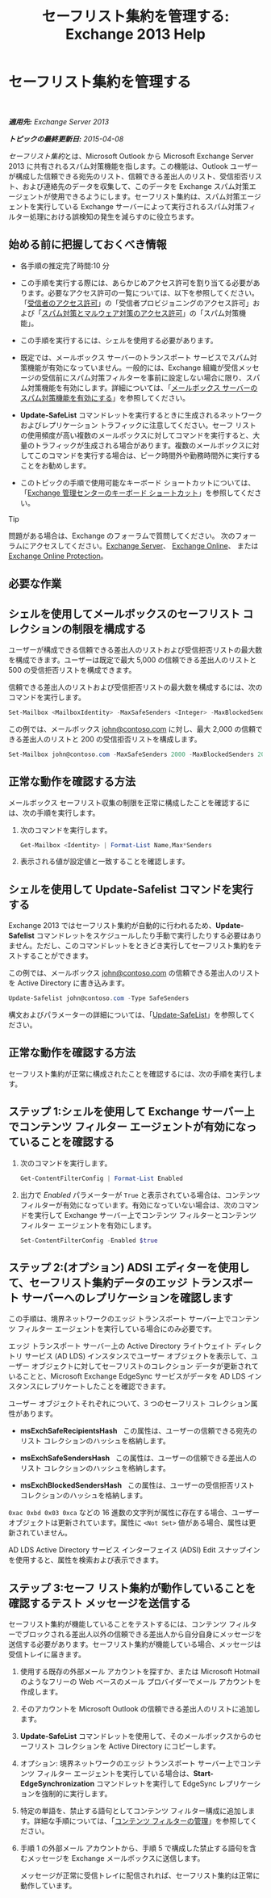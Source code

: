 ﻿---
title: 'セーフリスト集約を管理する: Exchange 2013 Help'
TOCTitle: セーフリスト集約を管理する
ms:assetid: 5ac17168-f411-4cb7-ae98-ebefb865b210
ms:mtpsurl: https://technet.microsoft.com/ja-jp/library/Aa998280(v=EXCHG.150)
ms:contentKeyID: 49896266
ms.date: 05/23/2018
mtps_version: v=EXCHG.150
ms.translationtype: MT
---

# セーフリスト集約を管理する

 

_**適用先:** Exchange Server 2013_

_**トピックの最終更新日:** 2015-04-08_

*セーフリスト集約*とは、Microsoft Outlook から Microsoft Exchange Server 2013 に共有されるスパム対策機能を指します。この機能は、Outlook ユーザーが構成した信頼できる宛先のリスト、信頼できる差出人のリスト、受信拒否リスト、および連絡先のデータを収集して、このデータを Exchange スパム対策エージェントが使用できるようにします。セーフリスト集約は、スパム対策エージェントを実行している Exchange サーバーによって実行されるスパム対策フィルター処理における誤検知の発生を減らすのに役立ちます。

## 始める前に把握しておくべき情報

  - 各手順の推定完了時間:10 分

  - この手順を実行する際には、あらかじめアクセス許可を割り当てる必要があります。必要なアクセス許可の一覧については、以下を参照してください。「[受信者のアクセス許可](recipients-permissions-exchange-2013-help.md)」の「受信者プロビジョニングのアクセス許可」および「[スパム対策とマルウェア対策のアクセス許可](anti-spam-and-anti-malware-permissions-exchange-2013-help.md)」の「スパム対策機能」。

  - この手順を実行するには、シェルを使用する必要があります。

  - 既定では、メールボックス サーバーのトランスポート サービスでスパム対策機能が有効になっていません。一般的には、Exchange 組織が受信メッセージの受信前にスパム対策フィルターを事前に設定しない場合に限り、スパム対策機能を有効にします。詳細については、「[メールボックス サーバーのスパム対策機能を有効にする](enable-anti-spam-functionality-on-mailbox-servers-exchange-2013-help.md)」を参照してください。

  - **Update-SafeList** コマンドレットを実行するときに生成されるネットワークおよびレプリケーション トラフィックに注意してください。セーフ リストの使用頻度が高い複数のメールボックスに対してコマンドを実行すると、大量のトラフィックが生成される場合があります。複数のメールボックスに対してこのコマンドを実行する場合は、ピーク時間外や勤務時間外に実行することをお勧めします。

  - このトピックの手順で使用可能なキーボード ショートカットについては、「[Exchange 管理センターのキーボード ショートカット](keyboard-shortcuts-in-the-exchange-admin-center-exchange-online-protection-help.md)」を参照してください。


> [!TIP]
> 問題がある場合は、Exchange のフォーラムで質問してください。 次のフォーラムにアクセスしてください。<A href="https://go.microsoft.com/fwlink/p/?linkid=60612">Exchange Server</A>、 <A href="https://go.microsoft.com/fwlink/p/?linkid=267542">Exchange Online</A>、 または <A href="https://go.microsoft.com/fwlink/p/?linkid=285351">Exchange Online Protection</A>。



## 必要な作業

## シェルを使用してメールボックスのセーフリスト コレクションの制限を構成する

ユーザーが構成できる信頼できる差出人のリストおよび受信拒否リストの最大数を構成できます。ユーザーは既定で最大 5,000 の信頼できる差出人のリストと 500 の受信拒否リストを構成できます。

信頼できる差出人のリストおよび受信拒否リストの最大数を構成するには、次のコマンドを実行します。

```powershell
Set-Mailbox <MailboxIdentity> -MaxSafeSenders <Integer> -MaxBlockedSenders <Integer>
```

この例では、メールボックス john@contoso.com に対し、最大 2,000 の信頼できる差出人のリストと 200 の受信拒否リストを構成します。

```powershell
Set-Mailbox john@contoso.com -MaxSafeSenders 2000 -MaxBlockedSenders 200
```

## 正常な動作を確認する方法

メールボックス セーフリスト収集の制限を正常に構成したことを確認するには、次の手順を実行します。

1.  次のコマンドを実行します。
    
    ```powershell
    Get-Mailbox <Identity> | Format-List Name,Max*Senders
    ```

2.  表示される値が設定値と一致することを確認します。

## シェルを使用して Update-Safelist コマンドを実行する

Exchange 2013 ではセーフリスト集約が自動的に行われるため、**Update-Safelist** コマンドレットをスケジュールしたり手動で実行したりする必要はありません。ただし、このコマンドレットをときどき実行してセーフリスト集約をテストすることができます。

この例では、メールボックス john@contoso.com の信頼できる差出人のリストを Active Directory に書き込みます。

```powershell
Update-Safelist john@contoso.com -Type SafeSenders
```

構文およびパラメーターの詳細については、「[Update-SafeList](https://technet.microsoft.com/ja-jp/library/bb125034\(v=exchg.150\))」を参照してください。

## 正常な動作を確認する方法

セーフリスト集約が正常に構成されたことを確認するには、次の手順を実行します。

## ステップ 1:シェルを使用して Exchange サーバー上でコンテンツ フィルター エージェントが有効になっていることを確認する

1.  次のコマンドを実行します。
    
    ```powershell
    Get-ContentFilterConfig | Format-List Enabled
    ```

2.  出力で *Enabled* パラメーターが `True` と表示されている場合は、コンテンツ フィルターが有効になっています。有効になっていない場合は、次のコマンドを実行して Exchange サーバー上でコンテンツ フィルターとコンテンツ フィルター エージェントを有効にします。
    
    ```powershell
    Set-ContentFilterConfig -Enabled $true
    ```

## ステップ 2:(オプション) ADSI エディターを使用して、セーフリスト集約データのエッジ トランスポート サーバーへのレプリケーションを確認します

この手順は、境界ネットワークのエッジ トランスポート サーバー上でコンテンツ フィルター エージェントを実行している場合にのみ必要です。

エッジ トランスポート サーバー上の Active Directory ライトウェイト ディレクトリ サービス (AD LDS) インスタンスでユーザー オブジェクトを表示して、ユーザー オブジェクトに対してセーフリストのコレクション データが更新されていることと、Microsoft Exchange EdgeSync サービスがデータを AD LDS インスタンスにレプリケートしたことを確認できます。

ユーザー オブジェクトそれぞれについて、3 つのセーフリスト コレクション属性があります。

  - **msExchSafeRecipientsHash**   この属性は、ユーザーの信頼できる宛先のリスト コレクションのハッシュを格納します。

  - **msExchSafeSendersHash**   この属性は、ユーザーの信頼できる差出人のリスト コレクションのハッシュを格納します。

  - **msExchBlockedSendersHash**   この属性は、ユーザーの受信拒否リスト コレクションのハッシュを格納します。

`0xac 0xbd 0x03 0xca` などの 16 進数の文字列が属性に存在する場合、ユーザー オブジェクトは更新されています。属性に `<Not Set>` 値がある場合、属性は更新されていません。

AD LDS Active Directory サービス インターフェイス (ADSI) Edit スナップインを使用すると、属性を検索および表示できます。

## ステップ 3:セーフ リスト集約が動作していることを確認するテスト メッセージを送信する

セーフリスト集約が機能していることをテストするには、コンテンツ フィルターでブロックされる差出人以外の信頼できる差出人から自分自身にメッセージを送信する必要があります。セーフリスト集約が機能している場合、メッセージは受信トレイに届きます。

1.  使用する既存の外部メール アカウントを探すか、または Microsoft Hotmail のようなフリーの Web ベースのメール プロバイダーでメール アカウントを作成します。

2.  そのアカウントを Microsoft Outlook の信頼できる差出人のリストに追加します。

3.  **Update-SafeList** コマンドレットを使用して、そのメールボックスからのセーフリスト コレクションを Active Directory にコピーします。

4.  オプション: 境界ネットワークのエッジ トランスポート サーバー上でコンテンツ フィルター エージェントを実行している場合は、**Start-EdgeSynchronization** コマンドレットを実行して EdgeSync レプリケーションを強制的に実行します。

5.  特定の単語を、禁止する語句としてコンテンツ フィルター構成に追加します。詳細な手順については、「[コンテンツ フィルターの管理](manage-content-filtering-exchange-2013-help.md)」を参照してください。

6.  手順 1 の外部メール アカウントから、手順 5 で構成した禁止する語句を含むメッセージを Exchange メールボックスに送信します。
    
    メッセージが正常に受信トレイに配信されれば、セーフリスト集約は正常に動作しています。

